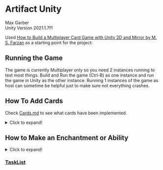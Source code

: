 # Artifact Unity

Max Garber  
Unity Version 2021.1.7f1

Used [How to Build a Multiplayer Card Game with Unity 2D and Mirror by M. S. Farzan](https://www.freecodecamp.org/news/how-to-build-a-multiplayer-card-game-with-unity-2d-and-mirror/) as a starting point for the project:



## Running the Game

The game is currently Multiplayer only so you need 2 instances running to test most things. Build and Run the game (Ctrl-B) as one instance and run the game in Unity as the other instance. Running 1 instances of the game as host can sometime be helpful just to make sure not everything crashes.

## How To Add Cards
Check [Cards.md](Cards.md) to see what cards have been implemented.

<details>
   <summary>Click to expand!</summary>
   If you are making an Enchantment Card start making the Enchantment/ability first.   

   **Do not change any of the existing scripts. If functionality is missing and not yet implemented either work on a different card or message me.**

   1. Create a Prefab Variant of the type of card you are making
   2. Replace the *Card* script if needed. The *Card* script is the last script in the prefab, it will not be the Base *Card* script but is Derived from it. **The new script must be Derived from the one you are replacing**. Replace the script by removing the existing one and adding the new one.
       * All Spell need their own script, here is where you program its functionality.
       * Enchantment scripts need to be replace with either the *Enchant Tower* or *Enchant Unit* script
       * Creeps and Heros most likely do not need a new script. Their abilities and effect should be added via an ability
   4. Fill out the attributes on the *Card* script in the inspector
   5. If you are making a Creep or hero with an ability **make the ability** then open up the prefab and add it as a child of the Abilities GameObject
        * you can skip this and comeback to it later
   6. Add your new card to *Registered Spawnable Prefabs* attribute in the NetworkManager
   7. Add your new card to the *Player Manager* Prefab either as a Card or a Heros.
        * The last card in the Cards list will alway be drawn in your starting hand for testing purposes
</details>

## How to Make an Enchantment or Ability

<details>
   <summary>Click to expand!</summary>

   Similar to making a card... (*will finnish this later*)  
   Unit Enchantments are the same thing as Abilities  
   While testing you can add tower enchantments directly to *Board/XXXXLane/XXXXSide/Enchantments* or Enchantments/abilities to an existing creep or hero (step 5 of adding a card). Just rember to remove them when you are done.
   </details>

### [TaskList](https://github.com/bubblebooy/ArtifactUnity/projects/1)
